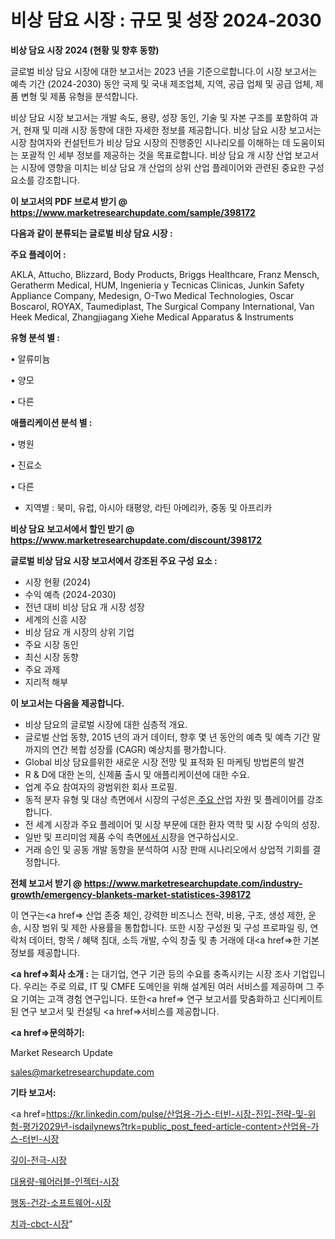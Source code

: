 # 비상 담요 시장 : 규모 및 성장 2024-2030

<strong>비상 담요 시장 2024 (현황 및 향후 동향)</strong>

글로벌 비상 담요 시장에 대한 보고서는 2023 년을 기준으로합니다.이 시장 보고서는 예측 기간 (2024-2030) 동안 국제 및 국내 제조업체, 지역, 공급 업체 및 공급 업체, 제품 변형 및 제품 유형을 분석합니다.

비상 담요 시장 보고서는 개발 속도, 용량, 성장 동인, 기술 및 자본 구조를 포함하여 과거, 현재 및 미래 시장 동향에 대한 자세한 정보를 제공합니다. 비상 담요 시장 보고서는 시장 참여자와 컨설턴트가 비상 담요 시장의 진행중인 시나리오를 이해하는 데 도움이되는 포괄적 인 세부 정보를 제공하는 것을 목표로합니다. 비상 담요 개 시장 산업 보고서는 시장에 영향을 미치는 비상 담요 개 산업의 상위 산업 플레이어와 관련된 중요한 구성 요소를 강조합니다.



<strong>이 보고서의 PDF 브로셔 받기 @ <a href=https://www.marketresearchupdate.com/sample/398172>https://www.marketresearchupdate.com/sample/398172</a></strong>



<strong>다음과 같이 분류되는 글로벌 비상 담요 시장 :</strong>



<strong>주요 플레이어 :</strong>

AKLA, Attucho, Blizzard, Body Products, Briggs Healthcare, Franz Mensch, Geratherm Medical, HUM, Ingenieria y Tecnicas Clinicas, Junkin Safety Appliance Company, Medesign, O-Two Medical Technologies, Oscar Boscarol, ROYAX, Taumediplast, The Surgical Company International, Van Heek Medical, Zhangjiagang Xiehe Medical Apparatus & Instruments



<strong>유형 분석 별 :</strong>

• 알류미늄

• 양모

• 다른



<strong>애플리케이션 분석 별 :</strong>

• 병원

• 진료소

• 다른

<ul>
  <li>지역별 : 북미, 유럽, 아시아 태평양, 라틴 아메리카, 중동 및 아프리카</li>
</ul>


<strong>비상 담요 보고서에서 할인 받기 @ <a href=https://www.marketresearchupdate.com/discount/398172>https://www.marketresearchupdate.com/discount/398172</a></strong>



<strong>글로벌 비상 담요 시장 보고서에서 강조된 주요 구성 요소 :</strong>
<ul>
  <li>시장 현황 (2024)</li>
  <li>수익 예측 (2024-2030)</li>
  <li>전년 대비 비상 담요 개 시장 성장</li>
  <li>세계의 신흥 시장</li>
  <li>비상 담요 개 시장의 상위 기업</li>
  <li>주요 시장 동인</li>
  <li>최신 시장 동향</li>
  <li>주요 과제</li>
  <li>지리적 해부</li>
</ul>


<strong>이 보고서는 다음을 제공합니다.</strong>
<ul>
  <li>비상 담요의 글로벌 시장에 대한 심층적 개요.</li>
  <li>글로벌 산업 동향, 2015 년의 과거 데이터, 향후 몇 년 동안의 예측 및 예측 기간 말까지의 연간 복합 성장률 (CAGR) 예상치를 평가합니다.</li>
  <li>Global 비상 담요를위한 새로운 시장 전망 및 표적화 된 마케팅 방법론의 발견</li>
  <li>R &amp; D에 대한 논의, 신제품 출시 및 애플리케이션에 대한 수요.</li>
  <li>업계 주요 참여자의 광범위한 회사 프로필.</li>
  <li>동적 분자 유형 및 대상 측면에서 시장의 구성은<a href=> 주요 산</a>업 자원 및 플레이어를 강조합니다.</li>
  <li>전 세계 시장과 주요 플레이어 및 시장 부문에 대한 환자 역학 및 시장 수익의 성장.</li>
  <li>일반 및 프리미엄 제품 수익 측면<a href=>에서 시</a>장을 연구하십시오.</li>
  <li>거래 승인 및 공동 개발 동향을 분석하여 시장 판매 시나리오에서 상업적 기회를 결정합니다.</li>
</ul>



<strong>전체 보고서 받기 @ <a href=https://www.marketresearchupdate.com/industry-growth/emergency-blankets-market-statistices-398172>https://www.marketresearchupdate.com/industry-growth/emergency-blankets-market-statistices-398172</a></strong>

이 연구는<a href=> 산업 존중</a> 체인, 강력한 비즈니스 전략, 비용, 구조, 생성 제한, 운송, 시장 범위 및 제한 사용률을 통합합니다. 또한 시장 구성원 및 구성 프로파일 링, 연락처 데이터, 항목 / 혜택 침대, 소득 개발, 수익 창출 및 총 거래에 대<a href=>한 기본 </a>정보를 제공합니다.



<strong><a href=>회사 소</a>개 :</strong>
는 대기업, 연구 기관 등의 수요를 충족시키는 시장 조사 기업입니다. 우리는 주로 의료, IT 및 CMFE 도메인을 위해 설계된 여러 서비스를 제공하며 그 주요 기여는 고객 경험 연구입니다. 또한<a href=> 연구 보</a>고서를 맞춤화하고 신디케이트 된 연구 보고서 및 컨설팅 <a href=>서비스</a>를 제공합니다.



<strong><a href=>문의하기:</a></strong>

Market Research Update

sales@marketresearchupdate.com



<strong>기타 보고서:</strong>

<a href=https://kr.linkedin.com/pulse/산업용-가스-터빈-시장-진입-전략-및-위험-평가2029년-isdailynews?trk=public_post_feed-article-content>산업용-가스-터빈-시장</a>

<a href=https://www.linkedin.com/pulse/깊이-전극-시장-진입-전략-및-위험-평가2029년-trend-tracking-tips-360-analysis/>깊이-전극-시장</a>

<a href=https://www.linkedin.com/pulse/대용량-웨어러블-인젝터-시장-현재-및-미래-성장-2029-market-matrix-musings-analysis-saiif/>대용량-웨어러블-인젝터-시장</a>

<a href=https://www.linkedin.com/pulse/행동-건강-소프트웨어-시장-세분화-연구-및-목표-고객2029년-trendsetters-talk-360-analysis-k1jkf/>행동-건강-소프트웨어-시장</a>

<a href=https://www.linkedin.com/pulse/치과-cbct-시장-동향-및-성장-전망-analytics-avenue-adventures-24-ana-yqbnc/>치과-cbct-시장</a>"
